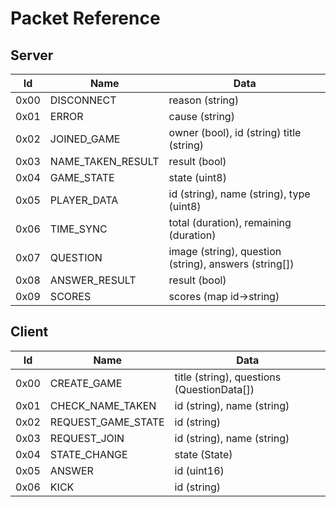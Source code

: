# Packet Reference

## Server

| Id   | Name              | Data                                                  | 
|------|-------------------|-------------------------------------------------------|
| 0x00 | DISCONNECT        | reason (string)                                       |
| 0x01 | ERROR             | cause (string)                                        |
| 0x02 | JOINED_GAME       | owner (bool), id (string) title (string)              |
| 0x03 | NAME_TAKEN_RESULT | result (bool)                                         |
| 0x04 | GAME_STATE        | state (uint8)                                         |
| 0x05 | PLAYER_DATA       | id (string), name (string), type (uint8)              |
| 0x06 | TIME_SYNC         | total (duration), remaining (duration)                |
| 0x07 | QUESTION          | image (string), question (string), answers (string[]) |
| 0x08 | ANSWER_RESULT     | result (bool)                                         |
| 0x09 | SCORES            | scores (map id->string)                               |

## Client

| Id   | Name               | Data                                       |
|------|--------------------|--------------------------------------------|
| 0x00 | CREATE_GAME        | title (string), questions (QuestionData[]) |
| 0x01 | CHECK_NAME_TAKEN   | id (string), name (string)                 |
| 0x02 | REQUEST_GAME_STATE | id (string)                                |
| 0x03 | REQUEST_JOIN       | id (string), name (string)                 |
| 0x04 | STATE_CHANGE       | state (State)                              |
| 0x05 | ANSWER             | id (uint16)                                |
| 0x06 | KICK               | id (string)                                |


    

